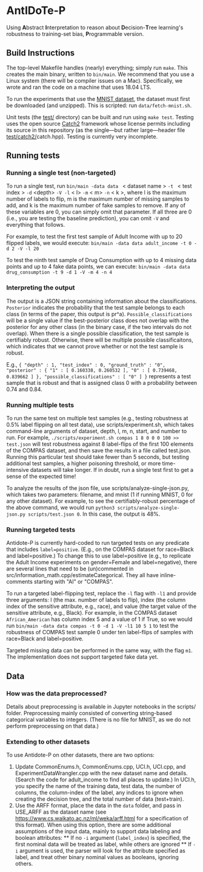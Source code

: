 # AntIDoTe-P

Using **A**bstract **I**nterpretation to reason about
**D**ecision-**T**ree learning's robustness to
training-set bias, **P**rogrammable version.

## Build Instructions

The top-level Makefile handles (nearly) everything; simply run `make`.
This creates the main binary, written to `bin/main`.
We recommend that you use a Linux system (there will be compiler issues on a Mac). 
Specifically, we wrote and ran the code on a machine that uses 18.04 LTS.

To run the experiments that use the [MNIST dataset](http://yann.lecun.com/exdb/mnist/),
the dataset must first be downloaded (and unzipped).
This is scripted: run `data/fetch-mnist.sh`.

Unit tests (the [test/](test/) directory) can be built and run using `make test`.
Testing uses the open source [Catch2](https://github.com/catchorg/Catch2) framework
whose license permits including its source in this repository
(as the single&mdash;but rather large&mdash;header file [test/catch2/](test/catch2/)catch.hpp).
Testing is currently very incomplete.

## Running tests

### Running a single test (non-targeted)
To run a single test, run
`bin/main -data data ` \< dataset name \> `-t ` \< test index \> `-d` \<depth\> `-V -l` \< l\> `-m` \< m\> `-n` \< k \>,  where l is the maximum number of labels to flip, m is the maximum number of missing samples to add, and k is the maximum number of fake samples to remove. If any of these variables are 0, you can simply omit that parameter. If all three are 0 (i.e., you are testing the baseline prediction), you can omit `-V` and everything that follows. 

For example, to test the first test sample of Adult Income with up to 20 flipped labels, we would execute:
`bin/main -data data adult_income -t 0 -d 2 -V -l 20`

To test the ninth test sample of Drug Consumption with up to 4 missing data points and up to 4 fake data points, we can execute:
`bin/main -data data drug_consumption -t 9 -d 1 -V -m 4 -n 4`

### Interpreting the output
The output is a JSON string containing information about the classifications. `Posterior` indicates the probability that the test sample belongs to each class (in terms of the paper, this output is pr^a). `Possible_classifications` will be a single value if the best-posterior class does not overlap with the posterior for any other class (in the binary case, if the two intervals do not overlap). When there is a single possible classification, the test sample is certifiably robust. Otherwise, there will be multiple possible classificaitons, which indicates that we cannot prove whether or not the test sample is robust.

E.g., 
`{ "depth" : 1, "test_index" : 0, "ground_truth" : "0", "posterior" : { "1" : [ 0.160338, 0.260532 ], "0" : [ 0.739468, 0.839662 ] }, "possible_classifications" : [ "0" ] }`
represents a test sample that is robust and that is assigned class 0 with a probability between 0.74 and 0.84.

### Running multiple tests
To run the same test on multiple test samples (e.g., testing robustness at 0.5% label flipping on all test data), use scripts/experiment.sh, which takes command-line arguments of dataset, depth, l, m, n, start, and number to run.
For example, `./scripts/experiment.sh compas 1 8 0 0 0 100 >> test.json` will test robustness against 8 label-flips of the first 100 elements of the COMPAS dataset, and then save the results in a file called test.json. Running this particular test should take fewer than 5 seconds, but testing additional test samples, a higher poisoning threshold, or more time-intensive datasets will take longer. If in doubt, run a single test first to get a sense of the expected time!

To analyze the results of the json file, use scripts/analyze-single-json.py, which takes two parameters: filename, and mnist (1 if running MNIST, 0 for any other dataset). For example, to see the certifiably-robust percentage of the above command, we would run `python3 scripts/analyze-single-json.py scripts/test.json 0`. In this case, the output is 48%. 

### Running targeted tests
Antidote-P is currently hard-coded to run targeted tests on any predicate that includes `label=positive`. (E.g., on the COMPAS dataset for race=Black and label=positive.) To change this to use label=positive (e.g., to replicate the Adult Income experiments on gender=Female and label=negative), there are several lines that need to be (un)commented in src/information_math.cpp/estimateCategorical. They all have inline-comments starting with "AI" or "COMPAS". 

To run a targeted label-flipping test, replace the `-l` flag with `-l1` and provide three arguments: l (the max. number of labels to flip), index (the column index of the sensitive attribute, e.g., race), and value (the target value of the sensitive attribute, e.g., Black). For example, in the COMPAS dataset `African_American` has column index 5 and a value of 1 if True, so we would run `bin/main -data data compas -t 0 -d 1 -V -l1 10 5 1` to test the robustness of COMPAS test sample 0 under ten label-flips of samples with race=Black and label=positive.

Targeted missing data can be performed in the same way, with the flag `m1`. The implementation does not support targeted fake data yet.
 
## Data

### How was the data preprocessed?
Details about preprocessing is available in Jupyter notebooks in the scripts/ folder. Preprocessing mainly consisted of converting string-based categorical variables to integers. (There is no file for MNIST, as we do not perform preprocessing on that data.)

### Extending to other datasets
To use Antidote-P on other datasets, there are two options:
1. Update CommonEnums.h, CommonEnums.cpp, UCI.h, UCI.cpp, and ExperimentDataWrangler.cpp with the new dataset name and details. (Search the code for adult_income to find all places to update.) In UCI.h, you specify the name of the training data, test data,  the number of columns, the column-index of the label, any indices to ignore when creating the decision tree, and the total number of data (test+train). 
2. Use the ARFF format, place the data in the `data` folder, and pass in USE_ARFF as the dataset name (see https://www.cs.waikato.ac.nz/ml/weka/arff.html for a specification of this format). When using this option, there are some additional assumptions of the input data, mainly to support data labeling and boolean attributes: 
** If no `-i` argument (`label_index`) is specified, the first nominal data will be treated as label, while others are ignored 
** If `-i` argument is used, the parser will look for the attribute specified as label, and treat other binary nominal values as booleans, ignoring others.

 

